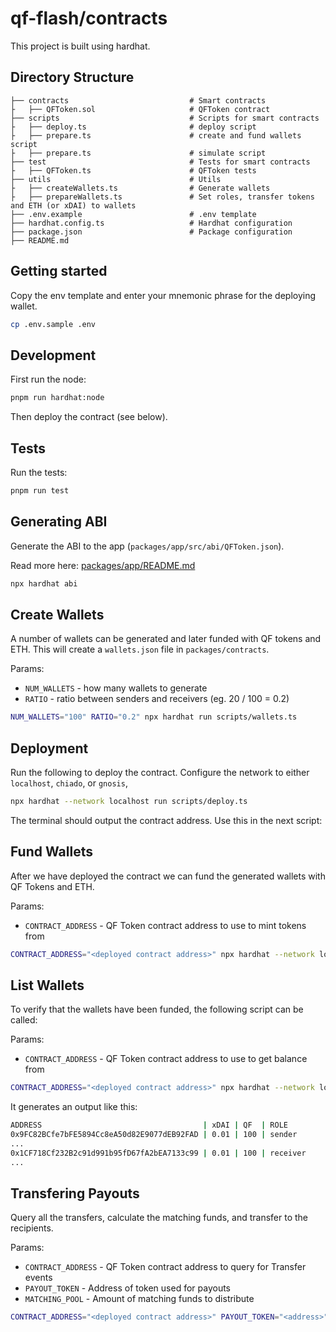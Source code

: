 # qf-flash/contracts

This project is built using hardhat.

## Directory Structure

```
├── contracts                           # Smart contracts
├   ├── QFToken.sol                     # QFToken contract
├── scripts                             # Scripts for smart contracts
├   ├── deploy.ts                       # deploy script
├   ├── prepare.ts                      # create and fund wallets script
├   ├── prepare.ts                      # simulate script
├── test                                # Tests for smart contracts
├   ├── QFToken.ts                      # QFToken tests
├── utils                               # Utils
├   ├── createWallets.ts                # Generate wallets
├   ├── prepareWallets.ts               # Set roles, transfer tokens and ETH (or xDAI) to wallets
├── .env.example                        # .env template
├── hardhat.config.ts                   # Hardhat configuration
├── package.json                        # Package configuration
├── README.md
```

## Getting started

Copy the env template and enter your mnemonic phrase for the deploying wallet.

```sh
cp .env.sample .env
```

## Development

First run the node:

```sh
pnpm run hardhat:node
```

Then deploy the contract (see below).

## Tests

Run the tests:

```sh
pnpm run test
```

## Generating ABI

Generate the ABI to the app (`packages/app/src/abi/QFToken.json`).

Read more here: [packages/app/README.md](../app/README.md#development)

```sh
npx hardhat abi
```

## Create Wallets

A number of wallets can be generated and later funded with QF tokens and ETH. This will create a `wallets.json` file in `packages/contracts`.

Params:

- `NUM_WALLETS` - how many wallets to generate
- `RATIO` - ratio between senders and receivers (eg. 20 / 100 = 0.2)

```sh
NUM_WALLETS="100" RATIO="0.2" npx hardhat run scripts/wallets.ts
```

## Deployment

Run the following to deploy the contract. Configure the network to either `localhost`, `chiado`, or `gnosis`,

```sh
npx hardhat --network localhost run scripts/deploy.ts
```

The terminal should output the contract address. Use this in the next script:

## Fund Wallets

After we have deployed the contract we can fund the generated wallets with QF Tokens and ETH.

Params:

- `CONTRACT_ADDRESS` - QF Token contract address to use to mint tokens from

```sh
CONTRACT_ADDRESS="<deployed contract address>" npx hardhat --network localhost run scripts/prepare.ts
```

## List Wallets

To verify that the wallets have been funded, the following script can be called:

Params:

- `CONTRACT_ADDRESS` - QF Token contract address to use to get balance from

```sh
CONTRACT_ADDRESS="<deployed contract address>" npx hardhat --network localhost run scripts/list-wallets.ts
```

It generates an output like this:

```sh
ADDRESS                                    | xDAI | QF  | ROLE
0x9FC82BCfe7bFE5894Cc8eA50d82E9077dEB92FAD | 0.01 | 100 | sender
...
0x1CF718Cf232B2c91d991b95fD67fA2bEA7133c99 | 0.01 | 100 | receiver
...
```

## Transfering Payouts

Query all the transfers, calculate the matching funds, and transfer to the recipients.

Params:

- `CONTRACT_ADDRESS` - QF Token contract address to query for Transfer events
- `PAYOUT_TOKEN` - Address of token used for payouts
- `MATCHING_POOL` - Amount of matching funds to distribute

```sh
CONTRACT_ADDRESS="<deployed contract address>" PAYOUT_TOKEN="<address>" MATCHING_POOL="<amount to distribute>" npx hardhat run --network localhost scripts/payout.ts

```
